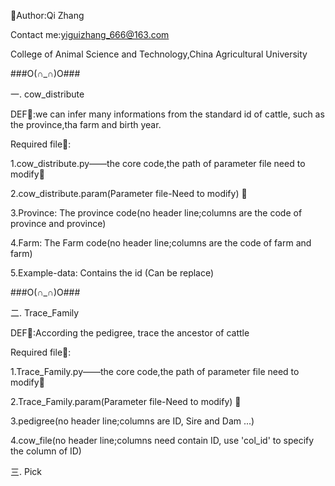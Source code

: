 👩Author:Qi Zhang

Contact me:yiguizhang_666@163.com

College of Animal Science and Technology,China Agricultural University


###O(∩_∩)O###


一. cow_distribute

DEF📌:we can infer many informations from the standard id of cattle, such as the province,tha farm and birth year.

Required file📜:

1.cow_distribute.py——the core code,the path of parameter file need to modify📝

2.cow_distribute.param(Parameter file-Need to modify) 📝

3.Province: The province code(no header line;columns are the code of province and province)

4.Farm: The Farm code(no header line;columns are the code of farm and farm)

5.Example-data: Contains the id (Can be replace)


###O(∩_∩)O###


二. Trace_Family

DEF📌:According the pedigree, trace the ancestor of cattle

Required file📜:

1.Trace_Family.py——the core code,the path of parameter file need to modify📝

2.Trace_Family.param(Parameter file-Need to modify) 📝

3.pedigree(no header line;columns are ID, Sire and Dam ...)

4.cow_file(no header line;columns need contain ID, use 'col_id' to specify the column of ID)

三. Pick

